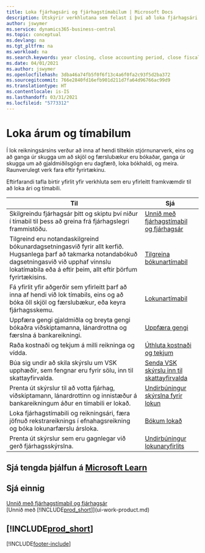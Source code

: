 ```yaml
---
title: Loka fjárhagsári og fjárhagstímabilum | Microsoft Docs
description: Útskýrir verkhlutana sem felast í því að loka fjárhagsári og fjárhagstímabili, til dæmis að ganga úr skugga um að skjöl og færslubækur séu bókuð og staðfesta bankareikningsstöðu.
author: jswymer
ms.service: dynamics365-business-central
ms.topic: conceptual
ms.devlang: na
ms.tgt_pltfrm: na
ms.workload: na
ms.search.keywords: year closing, close accounting period, close fiscal year, bank account detailed trial balance
ms.date: 04/01/2021
ms.author: jswymer
ms.openlocfilehash: 3dba46a74fb5f0f6f13c4a6f0fa2c93f5d2ba372
ms.sourcegitcommit: 766e2840fd16efb901d211d7fa64d96766ac99d9
ms.translationtype: HT
ms.contentlocale: is-IS
ms.lasthandoff: 03/31/2021
ms.locfileid: "5773312"
---
```

# <a name="closing-years-and-periods"></a>Loka árum og tímabilum

Í lok reikningsársins verður að inna af hendi tiltekin stjórnunarverk, eins og að ganga úr skugga um að skjöl og færslubækur eru bókaðar, ganga úr skugga um að gjaldmiðilsgögn eru dagfærð, loka bókhaldi, og meira. Raunverulegt verk fara eftir fyrirtækinu.

Eftirfarandi tafla birtir yfirlit yfir verkhluta sem eru yfirleitt framkvæmdir til að loka ári og tímabili.

| Til | Sjá |
| --- | --- |
| Skilgreindu fjárhagsár þitt og skiptu því niður í tímabil til þess að greina frá fjárhagslegri frammistöðu. | [Unnið með fjárhagstímabil og fjárhagsár](finance-accounting-periods-and-fiscal-years.md)|
| Tilgreind eru notandaskilgreind bókunardagsetningasvið fyrir allt kerfið. Hugsanlega þarf að takmarka notandabókuð dagsetningasvið við upphaf vinnslu lokatímabila eða á eftir þeim, allt eftir þörfum fyrirtækisins. |[Tilgreina bókunartímabil](finance-how-specify-posting-periods.md) |
| Fá yfirlit yfir aðgerðir sem yfirleitt þarf að inna af hendi við lok tímabils, eins og að bóka öll skjöl og færslubækur, eða keyra fjárhagsskemu. |[Lokunartímabil](year-how-complete-period-end-processes.md) |
| Uppfæra gengi gjaldmiðla og breyta gengi bókaðra viðskiptamanna, lánardrottna og færslna á bankareikningi. |[Uppfæra gengi](finance-how-update-currencies.md) |
| Raða kostnaði og tekjum á milli reikninga og vídda. |[Úthluta kostnaði og tekjum](year-allocate-costs-income.md) |
| Búa sig undir að skila skýrslu um VSK upphæðir, sem fengnar eru fyrir sölu, inn til skattayfirvalda. |[Senda VSK skýrslu inn til skattayfirvalda](finance-how-report-vat.md)|
| Prenta út skýrslur til að votta fjárhag, viðskiptamann, lánardrottinn og innistæður á bankareikningum áður en tímabili er lokað. |[Undirbúningur skýrslna fyrir lokun](year-prepare-preclose-reports.md) |
| Loka fjárhagstímabili og reikningsári, færa jöfnuð rekstrareiknings í efnahagsreikning og bóka lokunarfærslu ársloka. |[Bókum lokað](year-close-books.md) |
| Prenta út skýrslur sem eru gagnlegar við gerð fjárhagsskýrslna. |[Undirbúningur lokunaryfirlits](year-prepare-close-statement.md) |

## <a name="see-related-training-at-microsoft-learn"></a>Sjá tengda þjálfun á [Microsoft Learn](/learn/modules/close-fiscal-year-dynamics-365-business-central/index)

## <a name="see-also"></a>Sjá einnig

[Unnið með fjárhagstímabil og fjárhagsár](finance-accounting-periods-and-fiscal-years.md)  
[Unnið með [!INCLUDE[prod_short](includes/prod_short.md)]](ui-work-product.md)

## [!INCLUDE[prod_short](includes/free_trial_md.md)]  


[!INCLUDE[footer-include](includes/footer-banner.md)]